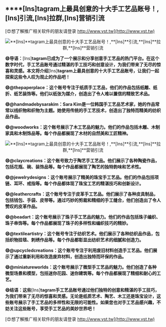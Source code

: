 ## ****[Ins]**tagram上最具创意的十大手工艺品账号！,**[Ins]**引流,**[Ins]**拉群,**[Ins]**营销引流**

[😍想了解推广相关软件的朋友请登录 http://www.vst.tw](http://www.vst.tw)

 <center><img src="https://vst.tw/MP4/tuiguang/png/3.png" alt="**[Ins]**tagram上最具创意的十大手工艺品账号！,**[Ins]**引流,**[Ins]**拉群,**[Ins]**营销引流"></center>

**😄导语：**[Ins]**tagram已成为了一个展示和分享创意手工艺品的热门平台。在这个数字时代，手工艺品账号通过精湛的手工技巧和创意设计，为我们带来了无尽的惊喜和灵感。本文将介绍**[Ins]**tagram上最具创意的十大手工艺品账号，让我们一起探索这些令人叹为观止的作品吧！**

**😄@thepaperplace：这个账号专注于纸质手工艺品，他们的作品包括纸雕、纸折、纸艺装饰等。他们以纸张为媒介，创造出了令人难以置信的精致艺术品。**

**😄@handmadebysarakim：Sara Kim是一位韩国手工艺品艺术家，她的作品常常以线织物和织物为主题。她使用传统的手工艺技术，创造出了独特而精美的纺织品作品。**

**😄@woodworks：这个账号展示了木工艺品的魅力。他们的作品包括木雕、木制家具和木制饰品等。每个作品都展现了木材的自然美和工匠精神。**

 <center><img src="https://vst.tw/MP4/tuiguang/png/6.png" alt="**[Ins]**tagram上最具创意的十大手工艺品账号！,**[Ins]**引流,**[Ins]**拉群,**[Ins]**营销引流"></center>

**😄@claycreations：这个账号致力于陶艺手工艺品。他们展示了各种陶瓷作品，包括花瓶、碗、装饰品等。每个作品都展现了陶艺的独特韵味和艺术性。**

**😄@jewelrydesigns：这个账号展示了精美的珠宝手工艺品。他们的作品包括项链、耳环、戒指等。每个作品都体现了珠宝工艺的精湛技巧和创新设计。**

**😄@leathercrafts：这个账号专注于皮革手工艺品。他们展示了各种皮具制品，包括钱包、手袋、皮带等。通过巧妙的剪裁和精细的手工缝合，他们创造出了令人赞叹的皮革作品。**

**😄@beadart：这个账号展示了珠子手工艺品的魅力。他们的作品包括珠子编织、珠子串饰等。每个作品都展现了珠子的多样性和编织技巧的精妙。**

**😄@textileartistry：这个账号专注于纺织艺术。他们展示了各种纺织品作品，包括织物挂毯、刺绣作品等。每个作品都彰显出纺织艺术的细腻和创造力。**

**😄@upcycledcreations：这个账号专注于利用废旧材料创造手工艺品。他们展示了通过重新利用和改造废弃材料，创造出独特而环保的作品。**

**😄@miniatureworlds：这个账号展示了微型手工艺品的魅力。他们创造了各种微型场景和模型，包括迷你花园、迷你建筑等。每个作品都展现了精细和耐心的工艺。**

**😄结语：这些**[Ins]**tagram手工艺品账号通过他们独特的创意和精湛的手工技巧，为我们带来了无尽的惊喜和灵感。无论是纸质艺术、陶艺、木工还是珠宝设计，这些账号展示了手工艺品的多样性和无限的可能性。如果您也对手工艺品感兴趣，不妨关注这些账号，享受手工艺品的美妙世界吧！**

[😍想了解推广相关软件的朋友请登录 http://www.vst.tw](http://www.vst.tw)




